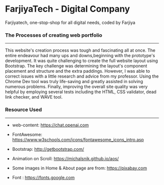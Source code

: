 # FarjiyaTech - Digital Company

Farjiyatech, one-stop-shop for all digital needs, coded by Farjiya


### The Processes of creating web portfolio
---
This website's creation process was tough and fascinating all at once. The entire endeavour had many ups and downs,beginning with the prototype's development. It was quite challenging to create the full website layout using Bootstrap. The key challenge was determining the layout's component placement and structure and the extra paddings. However, I was able to correct issues with a little research and advice from my professor. Using the Chrome Dev tool was truly life-saving and greatly assisted in solving numerous problems. Finally, improving the overall site quality was very helpful by employing several tests including the HTML, CSS validator, dead link checker, and WAVE tool. 

### Resource Used
---
* web-content: https://chat.openai.com
* FontAwesome: https://www.w3schools.com/icons/fontawesome_icons_intro.asp
* Bootstrap: http://getbootstrap.com/
* Animation on Scroll: https://michalsnik.github.io/aos/
* Some images in Home & About page are from: https://pixabay.com
  
* Font : https://fonts.google.com


 

